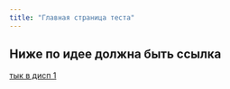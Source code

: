```yaml
---
title: "Главная страница теста"
---
```


## Ниже по идее должна быть ссылка

[тык в дисп 1](/test/disp1)